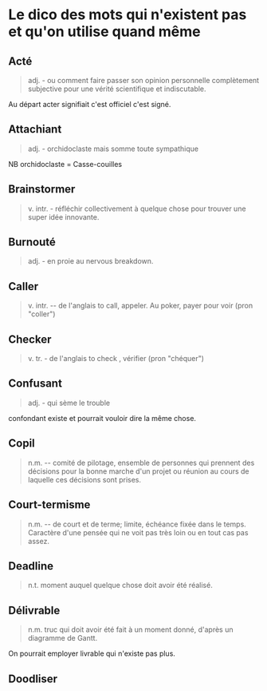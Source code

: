 Le dico des mots qui n'existent pas et qu'on utilise quand même
======================================

Acté
-----

> adj. - ou comment faire passer son opinion personnelle complètement subjective pour une vérité scientifique et indiscutable.

Au départ acter signifiait c'est officiel c'est signé.

Attachiant
-----------

> adj. - orchidoclaste mais somme toute sympathique

NB orchidoclaste = Casse-couilles

Brainstormer
--------------

> v. intr. - réfléchir collectivement à quelque chose pour trouver une super idée innovante.

Burnouté
----------

> adj. - en proie au nervous breakdown.

Caller
------

> v. intr. -- de l'anglais to call, appeler. Au poker, payer pour voir (pron "coller")

Checker
---------

> v. tr. - de l'anglais to check , vérifier (pron "chéquer")


Confusant
------------

>adj. - qui sème le trouble

confondant existe et pourrait vouloir dire la même chose.

Copil
------

>n.m. -- comité de pilotage, ensemble de personnes qui prennent des décisions pour la bonne marche d'un projet ou réunion au cours de laquelle ces décisions sont prises.


Court-termisme
------------------
> n.m. -- de court et de terme; limite, échéance fixée dans le temps. Caractère d'une pensée qui ne voit pas très loin ou en tout cas pas assez.

Deadline
----------

> n.t. moment auquel quelque chose doit avoir été réalisé.

Délivrable
-----------

> n.m. truc qui doit avoir été fait à un moment donné, d'après un diagramme de Gantt.

On pourrait employer livrable qui n'existe pas plus.

Doodliser
----------





